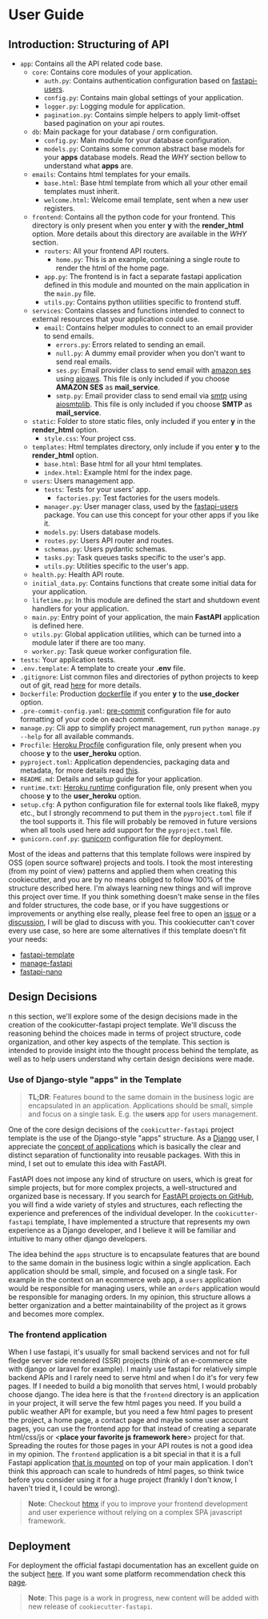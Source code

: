 # User Guide
 
## Introduction: Structuring of API

- `app`: Contains all the API related code base. 
  - `core`: Contains core modules of your application.
    - `auth.py`: Contains authentication configuration based on [fastapi-users](https://fastapi-users.github.io/fastapi-users/10.0/).
    - `config.py`: Contains main global settings of your application.
    - `logger.py`: Logging module for application.
    - `pagination.py`: Contains simple helpers to apply limit-offset based pagination on your api routes.
  - `db`: Main package for your database / orm configuration.
    - `config.py`: Main module for your database configuration.
    - `models.py`: Contains some common abstract base models for your **apps** database models. Read the *WHY* section bellow to understand what **apps** are.
  - `emails`: Contains html templates for your emails.
    - `base.html`: Base html template from which all your other email templates must inherit.
    - `welcome.html`: Welcome email template, sent when a new user registers.
  - `frontend`: Contains all the python code for your frontend. This directory is only present when you enter **y** with the **render_html** option. More details about this directory are available in the *WHY* section.
    - `routers`: All your frontend API routers.
      - `home.py`: This is an example, containing a single route to render the html of the home page.
    - `app.py`: The frontend is in fact a separate fastapi application defined in this module and mounted on the main application in the `main.py` file.
    - `utils.py`: Contains python utilities specific to frontend stuff.
  - `services`: Contains classes and functions intended to connect to external resources that your application could use.
    - `email`: Contains helper modules to connect to an email provider to send emails. 
      - `errors.py`: Errors related to sending an email.
      - `null.py`: A dummy email provider when you don't want to send real emails. 
      - `ses.py`: Email provider class to send email with [amazon ses](https://aws.amazon.com/fr/ses/) using [aioaws](https://github.com/samuelcolvin/aioaws). This file is only included if you choose **AMAZON SES** as **mail_service**.
      - `smtp.py`: Email provider class to send email via [smtp](https://en.wikipedia.org/wiki/Simple_Mail_Transfer_Protocol) using [aiosmtplib](https://aiosmtplib.readthedocs.io/en/stable/usage.html#authentication). This file is only included if you choose **SMTP** as **mail_service**.
  - `static`: Folder to store static files, only included if you enter **y** in the **render_html** option.
    - `style.css`: Your project css.
  - `templates`: Html templates directory, only include if you enter **y** to the **render_html** option.
    - `base.html`: Base html for all your html templates.
    - `index.html`: Example html for the index page.
  - `users`: Users management app.
     - `tests`: Tests for your users' app.
       - `factories.py`: Test factories for the users models.
     - `manager.py`: User manager class, used by the [fastapi-users](https://fastapi-users.github.io/fastapi-users/10.0/configuration/user-manager/) package. You can use this concept for your other apps if you like it.
     - `models.py`: Users database models.
     - `routes.py`: Users API router and routes.
     - `schemas.py`: Users pydantic schemas.
     - `tasks.py`: Task queues tasks specific to the user's app.
     - `utils.py`: Utilities specific to the user's app.
  - `health.py`: Health API route.
  - `initial_data.py`: Contains functions that create some initial data for your application.
  - `lifetime.py`: In this module are defined the start and shutdown event handlers for your application.
  - `main.py`: Entry point of your application, the main **FastAPI** application is defined here.
  - `utils.py`: Global application utilities, which can be turned into a module later if there are too many.
  - `worker.py`: Task queue worker configuration file.
- `tests`: Your application tests.
- `.env.template`: A template to create your **.env** file.
- `.gitignore`: List common files and directories of python projects to keep out of git, read [here](https://git-scm.com/docs/gitignore) for more details.
- `Dockerfile`: Production [dockerfile](https://www.docker.com/) if you enter **y** to the **use_docker** option.
- `.pre-commit-config.yaml`: [pre-commit](https://pre-commit.com/) configuration file for auto formatting of your code on each commit.
- `manage.py`: Cli app to simplify project management, run `python manage.py --help` for all available commands.
- `Procfile`: [Heroku Procfile](https://devcenter.heroku.com/articles/procfile) configuration file, only present when you choose **y** to the **user_heroku** option.
- `pyproject.toml`: Application dependencies, packaging data and metadata, for more details read [this](https://peps.python.org/pep-0621/).
- `README.md`: Details and setup guide for your application.
- `runtime.txt`: [Heroku runtime](https://devcenter.heroku.com/articles/python-runtimes) configuration file, only present when you choose **y** to the **user_heroku** option.
- `setup.cfg`: A python configuration file for external tools like flake8, mypy etc., but I strongly recommend to put them in the `pyproject.toml` file if the tool supports it. This file will probably be removed in future versions when all tools used here add support for the `pyproject.toml` file.
- `gunicorn.conf.py`: [gunicorn](https://docs.gunicorn.org/en/stable/index.html) configuration file for deployment.

Most of the ideas and patterns that this template follows were inspired by OSS (open source software) projects and tools.
I took the most interesting (from my point of view) patterns and applied them when creating this cookiecutter, and you are by no 
means obliged to follow 100% of the structure described here. I'm always learning new things and will improve this project over time. 
If you think something doesn't make sense in the files and folder structures, the code base, or if you have suggestions or improvements or
anything else really, please feel free to open an [issue](https://github.com/Tobi-De/cookiecutter-fastapi/issues/new) or a [discussion](https://github.com/Tobi-De/cookiecutter-fastapi/discussions/new), I will be glad to discuss with you.
This cookiecutter can't cover every use case, so here are some alternatives if this template doesn't fit your needs:

- [fastapi-template](https://github.com/99sbr/fastapi-template)
- [manage-fastapi](https://github.com/ycd/manage-fastapi)
- [fastapi-nano](https://github.com/rednafi/fastapi-nano)


## Design Decisions

n this section, we'll explore some of the design decisions made in the creation of the cookicutter-fastapi project template. 
We'll discuss the reasoning behind the choices made in terms of project structure, code organization, and other key aspects of the template. 
This section is intended to provide insight into the thought process behind the template, as well as to help users understand why certain design decisions were made.

### Use of Django-style "apps" in the Template

> **TL;DR**: Features bound to the same domain in the business logic are encapsulated in an application. 
Applications should be small, simple and focus on a single task. E.g. the **users** app for users management.

One of the core design decisions of the `cookicutter-fastapi` project template is the use of the Django-style "apps" structure. 
As a [Django](https://www.djangoproject.com/)  user, I appreciate the [concept of applications](https://docs.djangoproject.com/en/4.0/ref/applications/) which is basically the clear and distinct separation of functionality into reusable packages. 
With this in mind, I set out to emulate this idea with FastAPI.

FastAPI does not impose any kind of structure on users, which is great for simple projects, but for more complex projects, a well-structured 
and organized base is necessary. If you search for [FastAPI projects on GitHub](https://github.com/search?q=fastapi), you will find a wide variety of styles and structures, 
each reflecting the experience and preferences of the individual developer. In the `cookicutter-fastapi` template, I have implemented a 
structure that represents my own experience as a Django developer, and I believe it will be familiar and intuitive to many other django developers.

The idea behind the `apps` structure is to encapsulate features that are bound to the same domain in the business logic within a single application. 
Each application should be small, simple, and focused on a single task. For example in the context on an ecommerce web app, a `users` application 
would be responsible for managing users, while an `orders` application would be responsible for managing orders. In my opinion, this structure allows 
a better organization and a better maintainability of the project as it grows and becomes more complex.

### The frontend application

When I use fastapi, it's usually for small backend services and not for full fledge server side rendered (SSR) 
projects (think of an e-commerce site with django or laravel for example). I mainly use fastapi for relatively simple backend 
APIs and I rarely need to serve html and when I do it's for very few pages. If I needed to build
a big monolith that serves html, I would probably choose django. The idea here is that the `frontend` directory is
an application in your project, it will serve the few html pages you need. If you build
a public weather API for example, but you need a few html pages to present the project, a home page, a contact page and maybe some user 
account pages, you can use the frontend app for that instead of creating a separate html/css/js or
<**place your favorite js framework here**> project for that. Spreading the routes for those pages in your API routes is not a good idea
in my opinion. The `frontend` application is a bit special in that it is a full Fastapi application [that is mounted](https://fastapi.tiangolo.com/advanced/sub-applications/) on top of your main application.
I don't think this approach can scale to hundreds of html pages, so think twice before you consider using it for a huge project (frankly I don't know, I haven't tried it, I could be wrong).

> **Note**: Checkout [htmx](https://htmx.org/) if you to improve your frontend development and user experience without relying on a complex SPA javascript framework.

## Deployment

For deployment the official fastapi documentation has an excellent guide on the subject [here](https://fastapi.tiangolo.com/deployment/).
If you want some platform recommendation check this [page](https://tobi-de.github.io/fuzzy-couscous/deployment/).

> **Note**: This page is a work in progress, new content will be added with new release of `cookiecutter-fastapi`.
